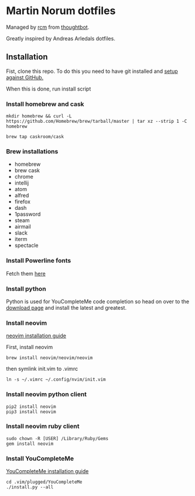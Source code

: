 # Martin Norum dotfiles
Managed by [rcm](https://github.com/thoughtbot/rcm) from [thoughtbot](https://thoughtbot.com/).

Greatly inspired by Andreas Arledals dotfiles.

## Installation

Fist, clone this repo. To do this you need to have git installed and [setup against GitHub.](https://help.github.com/articles/set-up-git/)

When this is done, run install script


### Install homebrew and cask

``` mkdir homebrew && curl -L https://github.com/Homebrew/brew/tarball/master | tar xz --strip 1 -C homebrew ```

``` brew tap caskroom/cask ```


### Brew installations

- homebrew
- brew cask
- chrome
- intellij
- atom
- alfred
- firefox
- dash
- 1password
- steam
- airmail
- slack
- iterm
- spectacle

### Install Powerline fonts

Fetch them [here](https://github.com/powerline/fonts)

### Install python

Python is used for YouCompleteMe code completion so head on over to the [download page](https://www.python.org/downloads/) and install the latest and greatest.

### Install neovim
[neovim installation guide](https://github.com/neovim/neovim/wiki/Installing-Neovim)

First, install neovim

	brew install neovim/neovim/neovim
	
then symlink init.vim to .vimrc
	
	ln -s ~/.vimrc ~/.config/nvim/init.vim
		

### Install neovim python client

	pip2 install neovim	
	pip3 install neovim

### Install neovim ruby client

	sudo chown -R [USER] /Library/Ruby/Gems
	gem install neovim


### Install YouCompleteMe
[YouCompleteMe installation guide](https://github.com/Valloric/YouCompleteMe/blob/master/README.md#installation)

	cd .vim/plugged/YouCompleteMe
	./install.py --all
 
